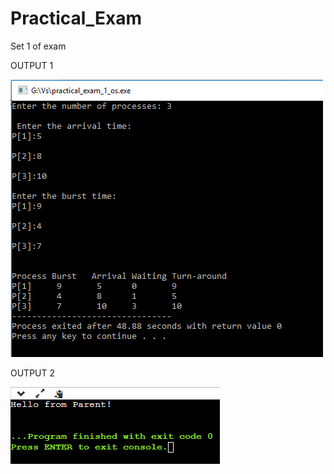 # Practical_Exam
Set 1 of exam

OUTPUT 1









![alt text](https://github.com/sakshi4780/Practical_Exam/blob/main/os1.PNG)



OUTPUT 2

![alt text](https://github.com/sakshi4780/Practical_Exam/blob/main/os2.PNG)
